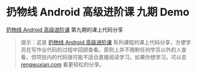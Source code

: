 # 扔物线 Android 高级进阶课 九期 Demo
[扔物线 Android 高级进阶课](http://plus.hencoder.com) 第九期的课上代码分享

> 提示：这是 [扔物线 Android 高级进阶课](http://plus.hencoder.com) 系列课程的课上代码分享，方便学员在写作业代码的过程中回顾查看。原则上并不限制任何学员以外的人查看，但项目内的代码很可能不适合直接阅读学习。如果你想学习，可以去 [rengwuxian.com](httpssss://rengwuxian.com) 看更轻松的分享。